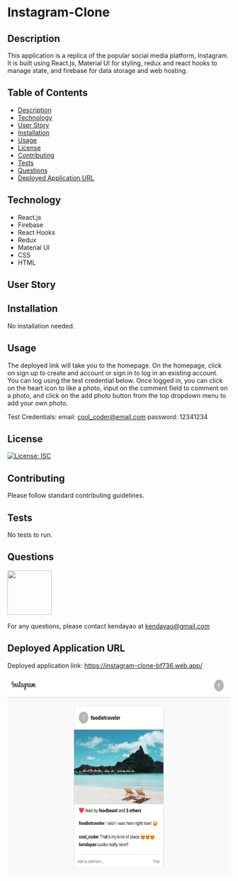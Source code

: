 # Instagram-Clone

## Description

This application is a replica of the popular social media platform, Instagram. It is built using React.js, Material UI for styling, redux and react hooks to manage state, and firebase for data storage and web hosting.

## Table of Contents

- [Description](#description)
- [Technology](#technology)
- [User Story](#user-story)
- [Installation](#installation)
- [Usage](#usage)
- [License](#license)
- [Contributing](#contributing)
- [Tests](#tests)
- [Questions](#questions)
- [Deployed Application URL](#deployed-application-URL)

## Technology

- React.js
- Firebase
- React Hooks
- Redux
- Material UI
- CSS
- HTML

## User Story

## Installation

No installation needed.

## Usage

The deployed link will take you to the homepage. On the homepage, click on sign up to create and account or sign in to log in an existing account. You can log using the test credential below. Once logged in, you can click on the heart icon to like a photo, input on the comment field to comment on a photo, and click on the add photo button from the top dropdown menu to add your own photo.

Test Credentials:
email: cool_coder@email.com
password: 12341234

## License

[![License: ISC](https://img.shields.io/badge/License-ISC-blue.svg)](https://opensource.org/licenses/ISC)

## Contributing

Please follow standard contributing guidelines.

## Tests

No tests to run.

## Questions

<img src="https://avatars3.githubusercontent.com/u/62568395?v=4" width="100" height="100">

For any questions, please contact kendayao at kendayao@gmail.com

## Deployed Application URL

Deployed application link: https://instagram-clone-bf736.web.app/

<img src="public/instagram-clone.png" width="600" height="450">
